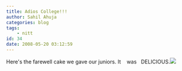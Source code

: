 ```yaml
---
title: Adios College!!!
author: Sahil Ahuja
categories: blog
tags:
    - nitt
id: 34
date: 2008-05-20 03:12:59
---
```


Here's the farewell cake we gave our juniors. It    was   DELICIOUS.[![](/images//dsc08927.jpg?w=300)](/images/dsc08927.jpg)